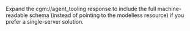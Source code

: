 Expand the cgm://agent_tooling response to include the full machine-readable schema (instead of pointing to the modelless resource) if you prefer a single-server solution.